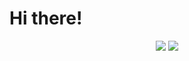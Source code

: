 <html>
  <head>
  </head>
  <body>
    <h1>Hi there!</h1>
    <div align='center'>
      <img src='http://github-readme-streak-stats.herokuapp.com?user=Rafael-Urei&theme=react&hide_border=true&border_radius=15&background=2D2C6F'></img>
    <img src='https://github-readme-stats.vercel.app/api/top-langs/?username=Rafael-Urei'></img>
    </div>
  </body>
</html>
